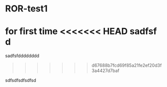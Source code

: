 # ROR-test1
for first time
<<<<<<< HEAD
sadfsf
d
=======
sadfsfdddddddd
>>>>>>> d67688b7fcd69f85a21fe2ef20d3f3a4427d7baf

sdfsdfsdfsdfsd

